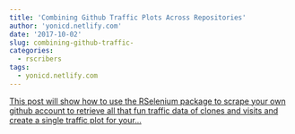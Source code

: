 ```yaml
---
title: 'Combining Github Traffic Plots Across Repositories'
author: 'yonicd.netlify.com'
date: '2017-10-02'
slug: combining-github-traffic-
categories:
  - rscribers
tags:
  - yonicd.netlify.com
---
```


[This post will show how to use the RSelenium package to scrape your own github account to retrieve all that fun traffic data of clones and visits and create a single traffic plot for your...<click to read more>](https://yonicd.netlify.com/post/2017-10-02-githubtraffic/)

